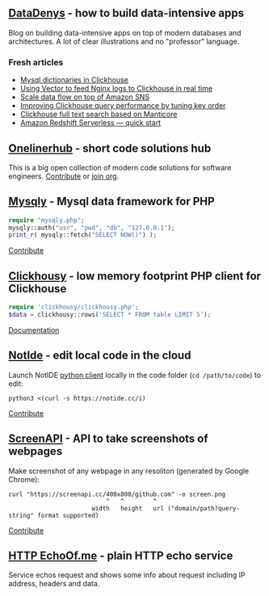 ## [DataDenys](https://medium.com/datadenys) - how to build data-intensive apps
Blog on building data-intensive apps on top of modern databases and architectures. A lot of clear illustrations and no "professor" language.

### Fresh articles
- [Mysql dictionaries in Clickhouse](https://medium.com/datadenys/using-mysql-table-as-dictionary-in-clickhouse-to-enrich-data-96d59fc3d556)
- [Using Vector to feed Nginx logs to Clickhouse in real time](https://medium.com/datadenys/using-vector-to-feed-nginx-logs-to-clickhouse-in-real-time-197745d9e88b)
- [Scale data flow on top of Amazon SNS](https://medium.com/datadenys/scale-data-flow-on-top-of-amazon-sns-47a5ecf6af91)
- [Improving Clickhouse query performance by tuning key order](https://medium.com/datadenys/improving-clickhouse-query-performance-tuning-key-order-f406db7cfeb9)
- [Clickhouse full text search based on Manticore](https://medium.com/datadenys/clickhouse-full-text-search-based-on-manticore-e0fb8de080a6)
- [Amazon Redshift Serverless — quick start](https://medium.com/datadenys/amazon-redshift-serverless-quick-start-8f3cbc9b4a11)

## [Onelinerhub](https://github.com/Onelinerhub) - short code solutions hub
This is a big open collection of modern code solutions for software engineers.
[Contribute](https://github.com/Onelinerhub/onelinerhub) or [join org](https://github.com/Onelinerhub).

## [Mysqly](https://mysqly.com/) - Mysql data framework for PHP

```php
require "mysqly.php";
mysqly::auth("usr", "pwd", "db", "127.0.0.1");
print_r( mysqly::fetch("SELECT NOW()") );
```

[Contribute](https://github.com/mrcrypster/mysqly)

## [Clickhousy](https://github.com/mrcrypster/clickhousy) - low memory footprint PHP client for Clickhouse

```php
require 'clickhousy/clickhousy.php';
$data = clickhousy::rows('SELECT * FROM table LIMIT 5');
```

[Documentation](https://github.com/mrcrypster/clickhousy)

## [NotIde](https://notide.cc/) - edit local code in the cloud

Launch NotIDE [python client](https://github.com/mrcrypster/notide/blob/main/notide.py) locally in the code folder (`cd /path/to/code`) to edit:
```
python3 <(curl -s https://notide.cc/i)
```

[Contribute](https://github.com/mrcrypster/notide)

## [ScreenAPI](https://screenapi.cc/) - API to take screenshots of webpages

Make screenshot of any webpage in any resoliton (generated by Google Chrome):
```
curl "https://screenapi.cc/400x800/github.com" -o screen.png
                           ^   ^        ^
                       width   height   url ("domain/path?query-string" format supported)
```
[Contribute](https://github.com/mrcrypster/screenapi)

## [HTTP EchoOf.me](https://echoof.me/) - plain HTTP echo service
Service echos request and shows some info about request including IP address, headers and data.
